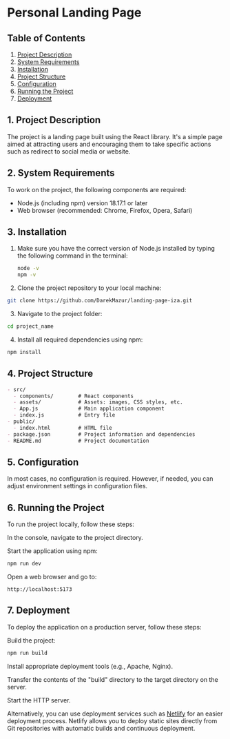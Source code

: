 # Personal Landing Page

## Table of Contents

1. [Project Description](#1-project-description)
2. [System Requirements](#2-system-requirements)
3. [Installation](#3-installation)
4. [Project Structure](#4-project-structure)
5. [Configuration](#5-configuration)
6. [Running the Project](#6-running-the-project)
7. [Deployment](#7-deployment)

## 1. Project Description

The project is a landing page built using the React library. It's a simple page aimed at attracting users and encouraging them to take specific actions such as redirect to social media or website.

## 2. System Requirements

To work on the project, the following components are required:

- Node.js (including npm) version 18.17.1 or later
- Web browser (recommended: Chrome, Firefox, Opera, Safari)

## 3. Installation

1. Make sure you have the correct version of Node.js installed by typing the following command in the terminal:

   ```bash
   node -v
   npm -v
   ```

2. Clone the project repository to your local machine:
```bash
git clone https://github.com/DarekMazur/landing-page-iza.git
```

3. Navigate to the project folder:
```bash
cd project_name
```

4. Install all required dependencies using npm:
```bash
npm install
```

## 4. Project Structure
```markdown
- src/
  - components/        # React components
  - assets/            # Assets: images, CSS styles, etc.
  - App.js             # Main application component
  - index.js           # Entry file
- public/
  - index.html         # HTML file
- package.json         # Project information and dependencies
- README.md            # Project documentation
```
## 5. Configuration
In most cases, no configuration is required. However, if needed, you can adjust environment settings in configuration files.

## 6. Running the Project
To run the project locally, follow these steps:

In the console, navigate to the project directory.

Start the application using npm:

```bash
npm run dev
```
Open a web browser and go to:

```
http://localhost:5173
```
## 7. Deployment
To deploy the application on a production server, follow these steps:

Build the project:
```bash
npm run build
```

Install appropriate deployment tools (e.g., Apache, Nginx).

Transfer the contents of the "build" directory to the target directory on the server.

Start the HTTP server.

Alternatively, you can use deployment services such as <a href="https://www.netlify.com/" target="_blank">Netlify</a> for an easier deployment process.
Netlify allows you to deploy static sites directly from Git repositories with automatic builds and continuous deployment.